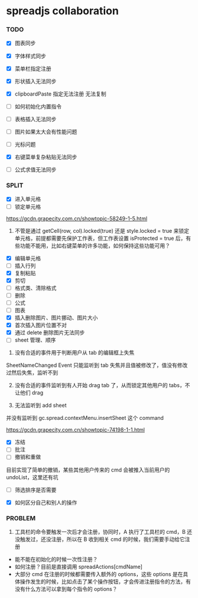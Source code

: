 # spreadjs collaboration



### TODO

* [x] 图表同步  
* [x] 字体样式同步 
* [x] 菜单栏指定注册 
* [x] 形状插入无法同步  
* [x] clipboardPaste 指定无法注册 无法复制   
* [ ] 如何初始化内置指令  
* [ ] 表格插入无法同步
* [ ] 图片如果太大会有性能问题
* [ ] 光标问题
* [x] 右键菜单复杂粘贴无法同步
* [ ] 公式求值无法同步


### SPLIT

* [x] 进入单元格
* [ ] 锁定单元格

https://gcdn.grapecity.com.cn/showtopic-58249-1-5.html

1. 不管是通过 getCell(row, col).locked(true) 还是 style.locked = true 来锁定单元格，前提都需要先保护工作表，但工作表设置 isProtected = true 后，有些功能不能用，比如右键菜单的许多功能，如何保持这些功能可用？

* [x] 编辑单元格
* [ ] 插入行列
* [x] 复制粘贴
* [x] 剪切
* [ ] 格式类、清除格式
* [ ] 删除
* [ ] 公式
* [ ] 图表
* [x] 插入删除图片、图片挪动、图片大小
* [x] 首次插入图片位置不对
* [x] 通过 delete 删除图片无法同步
* [ ] sheet 管理、顺序

1. 没有合适的事件用于判断用户从 tab 的编辑框上失焦

SheetNameChanged Event 只能监听到 tab 失焦并且值被修改了，值没有修改过然后失焦，监听不到

2. 没有合适的事件监听到有人开始 drag tab 了，从而锁定其他用户的 tabs，不让他们 drag

3. 无法监听到 add sheet

并没有监听到 gc.spread.contextMenu.insertSheet 这个 command

https://gcdn.grapecity.com.cn/showtopic-74198-1-1.html


* [x] 冻结
* [ ] 批注
* [ ] 撤销和重做

目前实现了简单的撤销，某些其他用户传来的 cmd 会被推入当前用户的 undoList，这里还有坑

* [ ] 筛选排序是否需要
* [x] 如何区分自己和别人的操作



### PROBLEM

1. 工具栏的命令要触发一次后才会注册，协同时，A 执行了工具栏的 cmd，B 还没触发过，还没注册，所以在 B 收到相关 cmd 的时候，我们需要手动给它注册

- 能不能在初始化的时候一次性注册？
- 如何注册？目前是直接调用 spreadActions[cmdName]
- 大部分 cmd 在注册的时候都需要传入额外的 options，这些 options 是在具体操作发生的时候，比如点击了某个操作按钮，才会传进注册指令的方法，有没有什么方法可以拿到每个指令的 options？





